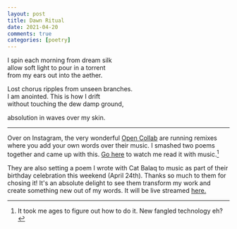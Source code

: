 ```yaml
---
layout: post
title: Dawn Ritual
date: 2021-04-20
comments: true
categories: [poetry]
---
```


I spin each morning from dream silk  
allow soft light to pour in a torrent  
from my ears out into the aether.  

Lost chorus ripples from unseen branches.  
I am anointed. This is how I drift  
without touching the dew damp ground,  

absolution in waves over my skin.

---

Over on Instagram, the very wonderful [Open Collab](https://opencollab.co.uk/) are running remixes where you add your own words over their music. I smashed two poems together and came up with this. [Go here](https://www.instagram.com/p/CNUVPiql1jL/?utm_source=ig_web_copy_link) to watch me read it with music.[^1]

They are also setting a poem I wrote with Cat Balaq to music as part of their birthday celebration this weekend (April 24th). Thanks so much to them for chosing it! It's an absolute delight to see them transform my work and create something new out of my words. It will be live streamed [here.](https://www.youtube.com/watch?v=ZkT1a-OIDI8)

[^1]: It took me ages to figure out how to do it. New fangled technology eh?

